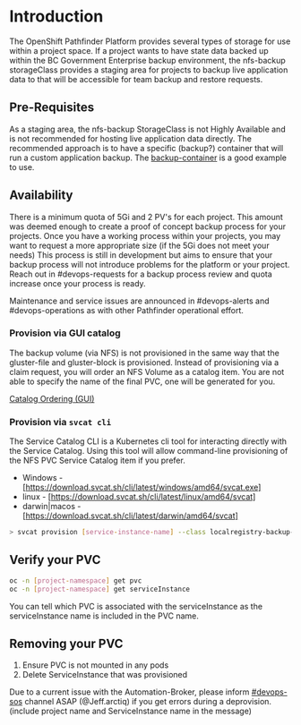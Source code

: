 # Introduction

The OpenShift Pathfinder Platform provides several types of storage for use within a project space.  If a project wants to have state data backed up within the BC Government Enterprise backup environment, the nfs-backup storageClass provides a staging area for projects to backup live application data to that will be accessible for team backup and restore requests.

## Pre-Requisites

As a staging area, the nfs-backup StorageClass is not Highly Available and is not recommended for hosting live application data directly.  The recommended approach is to have a specific (backup?) container that will run a custom application backup.  The [backup-container](https://github.com/bcdevops/backup-container) is a good example to use.

## Availability

There is a minimum quota of 5Gi and 2 PV's for each project.  This amount was deemed enough to create a proof of concept backup process for your projects.  Once you have a working process within your projects, you may want to request a more appropriate size (if the 5Gi does not meet your needs)  This process is still in development but aims to ensure that your backup process will not introduce problems for the platform or your project.  Reach out in #devops-requests for a backup process review and quota increase once your process is ready.

Maintenance and service issues are announced in #devops-alerts and #devops-operations as with other Pathfinder operational effort.

### Provision via GUI catalog

The backup volume (via NFS) is not provisioned in the same way that the gluster-file and gluster-block is provisioned.  Instead of provisioning via a claim request, you will order an NFS Volume as a catalog item.  You are not able to specify the name of the final PVC, one will be generated for you.

[Catalog Ordering (GUI)](docs/usage-gui.md)

### Provision via `svcat cli`

The Service Catalog CLI is a Kubernetes cli tool for interacting directly with the Service Catalog.  Using this tool will allow command-line provisioning of the NFS PVC Service Catalog item if you prefer.  

- Windows - [https://download.svcat.sh/cli/latest/windows/amd64/svcat.exe]
- linux - [https://download.svcat.sh/cli/latest/linux/amd64/svcat]
- darwin|macos - [https://download.svcat.sh/cli/latest/darwin/amd64/svcat]

``` bash
> svcat provision [service-instance-name] --class localregistry-backup-pvc-apb --plan default --params-json '{"rq_size":[size-in-Gb]}' -n [project-namespace]
```

## Verify your PVC

```bash
oc -n [project-namespace] get pvc
oc -n [project-namespace] get serviceInstance
```

You can tell which PVC is associated with the serviceInstance as the serviceInstance name is included in the PVC name.

## Removing your PVC

1. Ensure PVC is not mounted in any pods
2. Delete ServiceInstance that was provisioned

Due to a current issue with the Automation-Broker, please inform [#devops-sos](https://chat.pathfinder.gov.bc.ca/channel/devops-sos) channel ASAP (@Jeff.arctiq) if you get errors during a deprovision.  (include project name and ServiceInstance name in the message)
